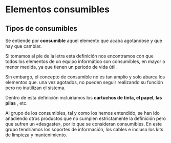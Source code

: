 # Elementos consumibles

## Tipos de consumibles

Se entiende por  __consumible__  aquel elemento que acaba agotándose y que hay que cambiar\.

Si tomamos al pie de la letra esta definición nos encontramos con que todos los elementos de un equipo informático son consumibles, en mayor o menor medida, ya que tienen un periodo de vida útil\.

Sin embargo, el concepto de consumible no es tan amplio y solo abarca los elementos que\. una vez agotados, no pueden seguir realizando su función pero no inutilizan el sistema\.

Dentro de esta definición incluiríamos los  __cartuchos de tinta, el papel, las pilas__ , etc\.

Al grupo de los consumibles, tal y como los hemos entendido, se han ido añadiendo otros productos que no cumplen estrictamente la definición pero que sufren un «desgaste», por lo que se consideran consumibles\. En este grupo tendríamos los soportes de información, los cables e incluso los kits de limpieza y mantenimiento\.
